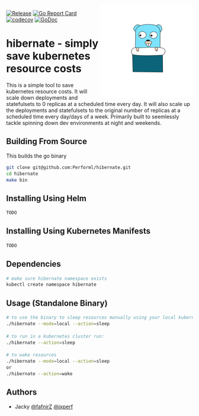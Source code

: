 

<img src="./assets/mascot.svg" width="250px" align="right">


[![Release](https://github.com/Performl/hibernate/actions/workflows/release.yaml/badge.svg)](https://github.com/Performl/hibernate/actions/workflows/release.yaml)
[![Go Report Card](https://goreportcard.com/badge/github.com/performl/hibernate)](https://goreportcard.com/report/github.com/performl/hibernate)
[![codecov](https://codecov.io/gh/performl/hibernate/branch/master/graph/badge.svg)](https://codecov.io/gh/performl/hibernate)
[![GoDoc](https://godoc.org/github.com/performl/hibernate?status.svg)](https://godoc.org/github.com/performl/hibernate)


# hibernate - simply save kubernetes resource costs
This is a simple tool to save kubernetes resource costs. It will scale down deployments and statefulsets to 0 replicas at a scheduled time every day. It will also scale up the deployments and statefulsets to the original number of replicas at a scheduled time every day/days of a week.
Primarily built to seemlessly tackle spinning down dev environments at night and weekends.

## Building From Source
This builds the go binary
```bash
git clone git@github.com:Performl/hibernate.git
cd hibernate
make bin
```

## Installing Using Helm
```bash
TODO
```

## Installing Using Kubernetes Manifests
```bash
TODO
```

## Dependencies
```bash
# make sure hibernate namespace exists
kubectl create namespace hibernate
```

## Usage (Standalone Binary)
```bash
# to use the binary to sleep resources manually using your local kubernetes config run:
./hibernate --mode=local --action=sleep

# to run in a kubernetes cluster run:
./hibernate --action=sleep

# to wake resources
./hibernate --mode=local --action=sleep
or
./hibernate --action=wake
```

## Authors
* Jacky [@fafnirZ](https://github.com/fafnirZ) [@jxperf](https://github.com/jxperf)
